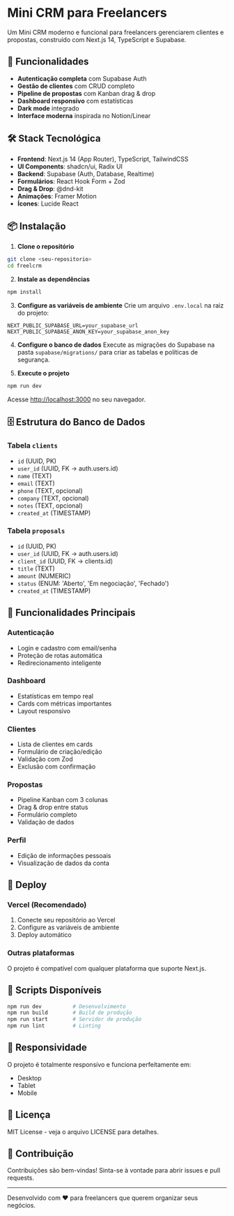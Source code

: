 # Mini CRM para Freelancers

Um Mini CRM moderno e funcional para freelancers gerenciarem clientes e propostas, construído com Next.js 14, TypeScript e Supabase.

## 🚀 Funcionalidades

- **Autenticação completa** com Supabase Auth
- **Gestão de clientes** com CRUD completo
- **Pipeline de propostas** com Kanban drag & drop
- **Dashboard responsivo** com estatísticas
- **Dark mode** integrado
- **Interface moderna** inspirada no Notion/Linear

## 🛠️ Stack Tecnológica

- **Frontend**: Next.js 14 (App Router), TypeScript, TailwindCSS
- **UI Components**: shadcn/ui, Radix UI
- **Backend**: Supabase (Auth, Database, Realtime)
- **Formulários**: React Hook Form + Zod
- **Drag & Drop**: @dnd-kit
- **Animações**: Framer Motion
- **Ícones**: Lucide React

## 📦 Instalação

1. **Clone o repositório**
```bash
git clone <seu-repositorio>
cd freelcrm
```

2. **Instale as dependências**
```bash
npm install
```

3. **Configure as variáveis de ambiente**
Crie um arquivo `.env.local` na raiz do projeto:
```env
NEXT_PUBLIC_SUPABASE_URL=your_supabase_url
NEXT_PUBLIC_SUPABASE_ANON_KEY=your_supabase_anon_key
```

4. **Configure o banco de dados**
Execute as migrações do Supabase na pasta `supabase/migrations/` para criar as tabelas e políticas de segurança.

5. **Execute o projeto**
```bash
npm run dev
```

Acesse [http://localhost:3000](http://localhost:3000) no seu navegador.

## 🗄️ Estrutura do Banco de Dados

### Tabela `clients`
- `id` (UUID, PK)
- `user_id` (UUID, FK → auth.users.id)
- `name` (TEXT)
- `email` (TEXT)
- `phone` (TEXT, opcional)
- `company` (TEXT, opcional)
- `notes` (TEXT, opcional)
- `created_at` (TIMESTAMP)

### Tabela `proposals`
- `id` (UUID, PK)
- `user_id` (UUID, FK → auth.users.id)
- `client_id` (UUID, FK → clients.id)
- `title` (TEXT)
- `amount` (NUMERIC)
- `status` (ENUM: 'Aberto', 'Em negociação', 'Fechado')
- `created_at` (TIMESTAMP)

## 🎨 Funcionalidades Principais

### Autenticação
- Login e cadastro com email/senha
- Proteção de rotas automática
- Redirecionamento inteligente

### Dashboard
- Estatísticas em tempo real
- Cards com métricas importantes
- Layout responsivo

### Clientes
- Lista de clientes em cards
- Formulário de criação/edição
- Validação com Zod
- Exclusão com confirmação

### Propostas
- Pipeline Kanban com 3 colunas
- Drag & drop entre status
- Formulário completo
- Validação de dados

### Perfil
- Edição de informações pessoais
- Visualização de dados da conta

## 🚀 Deploy

### Vercel (Recomendado)
1. Conecte seu repositório ao Vercel
2. Configure as variáveis de ambiente
3. Deploy automático

### Outras plataformas
O projeto é compatível com qualquer plataforma que suporte Next.js.

## 🔧 Scripts Disponíveis

```bash
npm run dev          # Desenvolvimento
npm run build        # Build de produção
npm run start        # Servidor de produção
npm run lint         # Linting
```

## 📱 Responsividade

O projeto é totalmente responsivo e funciona perfeitamente em:
- Desktop
- Tablet
- Mobile

## 📄 Licença

MIT License - veja o arquivo LICENSE para detalhes.

## 🤝 Contribuição

Contribuições são bem-vindas! Sinta-se à vontade para abrir issues e pull requests.

---

Desenvolvido com ❤️ para freelancers que querem organizar seus negócios.